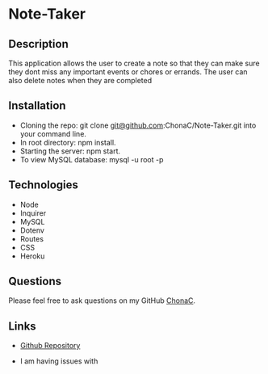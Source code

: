 # Note-Taker

## Description
This application allows the user to create a note so that they can make sure they dont miss any important events or chores or errands. The user can also delete notes when they are completed

## Installation
* Cloning the repo: git clone git@github.com:ChonaC/Note-Taker.git into your command line.
* In root directory: npm install.
* Starting the server: npm start.
* To view MySQL database: mysql -u root -p 

## Technologies
* Node
* Inquirer
* MySQL
* Dotenv
* Routes
* CSS
* Heroku

## Questions
Please feel free to ask questions on my GitHub [ChonaC][github-chona].

## Links

* [Github Repository][github-repo]

* I am having issues with 




[github-chona]: https://github.com/ChonaC
[github-repo]: https://github.com/ChonaC/EmployeeTracker
[video-walkthrough]: https://drive.google.com/file/d/1HpVK_qQ6XJSpO81jvIsTq7V2XLkysVVf/view